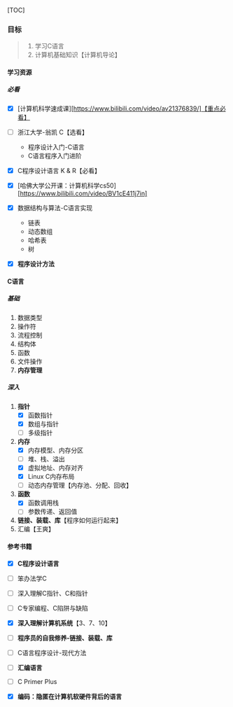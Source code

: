[TOC]

### 目标

> 1. 学习C语言
> 2. 计算机基础知识【计算机导论】

#### 学习资源

##### 必看

- [x] [计算机科学速成课][https://www.bilibili.com/video/av21376839/]【重点必看】
- [ ] 浙江大学-翁凯 C【选看】
    - 程序设计入门-C语言
    - C语言程序入门进阶
- [x] C程序设计语言 K & R【必看】
- [x] [哈佛大学公开课：计算机科学cs50][https://www.bilibili.com/video/BV1cE411j7in]
- [x] 数据结构与算法-C语言实现
    - 链表
    - 动态数组
    - 哈希表
    - 树
- [x] **程序设计方法**


#### C语言

##### 基础

1. 数据类型
2. 操作符
3. 流程控制
4. 结构体
5. 函数
6. 文件操作
7. **内存管理**

##### 深入

1. **指针**
    - [x] 函数指针
    - [x] 数组与指针
    - [ ] 多级指针
2. **内存**
    - [x] 内存模型、内存分区
    - [ ] 堆、栈、溢出
    - [x] 虚拟地址、内存对齐
    - [x] Linux C内存布局
    - [ ] 动态内存管理【内存池、分配、回收】
3. **函数**
    - [x] 函数调用栈
    - [ ] 参数传递、返回值
4. **链接、装载、库**【程序如何运行起来】
5. 汇编【王爽】

#### 参考书籍

- [x] **C程序设计语言**
- [ ] 笨办法学C
- [ ] 深入理解C指针、C和指针
- [ ] C专家编程、C陷阱与缺陷
- [x] **深入理解计算机系统**【3、7、10】
- [ ] **程序员的自我修养-链接、装载、库**
- [ ] C语言程序设计-现代方法
- [ ] **汇编语言**
- [ ] C Primer Plus
- [x] **编码：隐匿在计算机软硬件背后的语言**

